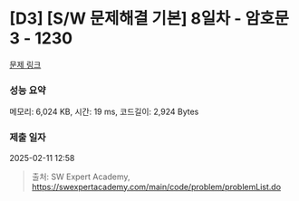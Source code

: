 # [D3] [S/W 문제해결 기본] 8일차 - 암호문3 - 1230 

[문제 링크](https://swexpertacademy.com/main/code/problem/problemDetail.do?contestProbId=AV14zIwqAHwCFAYD) 

### 성능 요약

메모리: 6,024 KB, 시간: 19 ms, 코드길이: 2,924 Bytes

### 제출 일자

2025-02-11 12:58



> 출처: SW Expert Academy, https://swexpertacademy.com/main/code/problem/problemList.do